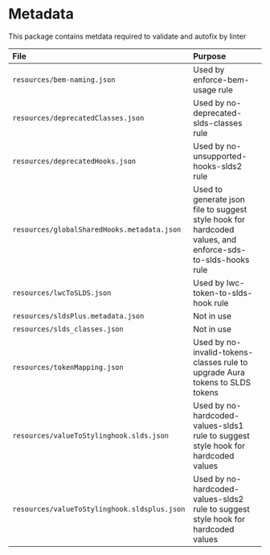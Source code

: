 # Metadata
This package contains metdata required to validate and autofix by linter

|File|Purpose|
|:---|:---|
|`resources/bem-naming.json`| Used by enforce-bem-usage rule|
|`resources/deprecatedClasses.json`|Used by no-deprecated-slds-classes rule|
|`resources/deprecatedHooks.json`|Used by no-unsupported-hooks-slds2 rule|
|`resources/globalSharedHooks.metadata.json`|Used to generate json file to suggest style hook for hardcoded values, and enforce-sds-to-slds-hooks rule|
|`resources/lwcToSLDS.json`|Used by lwc-token-to-slds-hook rule|
|`resources/sldsPlus.metadata.json`|Not in use|
|`resources/slds_classes.json`|Not in use|
|`resources/tokenMapping.json`|Used by no-invalid-tokens-classes rule to upgrade Aura tokens to SLDS tokens|
|`resources/valueToStylinghook.slds.json`|Used by no-hardcoded-values-slds1 rule to suggest style hook for hardcoded values|
|`resources/valueToStylinghook.sldsplus.json`|Used by no-hardcoded-values-slds2 rule to suggest style hook for hardcoded values|

